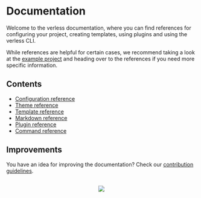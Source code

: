 # Documentation

Welcome to the verless documentation, where you can find references for configuring your project, creating templates,
using plugins and using the verless CLI.

While references are helpful for certain cases, we recommend taking a look at the [example project](../example) and
heading over to the references if you need more specific information.

## Contents

* [Configuration reference](configuration-reference.md)
* [Theme reference](theme-reference.md)
* [Template reference](template-reference.md)
* [Markdown reference](markdown-reference.md)
* [Plugin reference](plugin-reference.md)
* [Command reference](command-reference.md)

## Improvements

You have an idea for improving the documentation? Check our
[contribution guidelines](CONTRIBUTING.md#improving-documentation).

<p align="center">
<br>
<a href="https://github.com/verless/verless">
<img src="https://verless.dominikbraun.io/static/img/logo-footer-v1.0.0.png">
</a>
</p>
